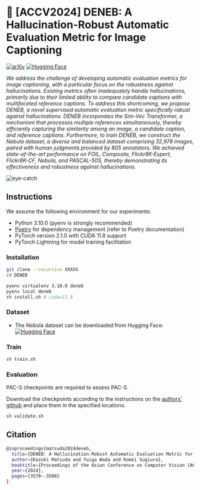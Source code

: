 # 🤖 [ACCV2024] DENEB: A Hallucination-Robust Automatic Evaluation Metric for Image Captioning
[![arXiv](https://img.shields.io/badge/arXiv-2409.19255-B31B1B)](https://arxiv.org/abs/2409.19255)
[![Hugging Face](https://img.shields.io/badge/%F0%9F%A4%97%20Hugging%20Face-datasets-yellow)](https://huggingface.co/datasets/Ka2ukiMatsuda/Nebula)


*We address the challenge of developing automatic evaluation metrics for image captioning, with a particular focus on the robustness against hallucinations. Existing metrics often inadequately handle hallucinations, primarily due to their limited ability to compare candidate captions with multifaceted reference captions. To address this shortcoming, we propose DENEB, a novel supervised automatic evaluation metric specifically robust against hallucinations. DENEB incorporates the Sim-Vec Transformer, a mechanism that processes multiple references simultaneously, thereby efficiently capturing the similarity among an image, a candidate caption, and reference captions. Furthermore, to train DENEB, we construct the Nebula dataset, a diverse and balanced dataset comprising 32,978 images, paired with human judgments provided by 805 annotators. We achieved state-of-the-art performance on FOIL, Composite, Flickr8K-Expert, Flickr8K-CF, Nebula, and PASCAL-50S, thereby demonstrating its effectiveness and robustness against hallucinations.*

![eye-catch](https://i.imgur.com/DWKCax6.png)

## Instructions

We assume the following environment for our experiments:

- Python 3.10.0 (pyenv is strongly recommended)
- [Poetry](https://github.com/python-poetry/poetry) for dependency management (refer to Poetry documentation)
- PyTorch version 2.1.0 with CUDA 11.8 support
- PyTorch Lightning for model training facilitation

### Installation

```bash
git clone --recursive XXXXX
cd DENEB
```

```bash
pyenv virtualenv 3.10.0 deneb
pyenv local deneb
sh install.sh # cuda=11.8
```

### Dataset

  - The Nebula dataset can be downloaded from Hugging Face: [![Hugging Face](https://img.shields.io/badge/%F0%9F%A4%97%20Hugging%20Face-datasets-yellow)](https://huggingface.co/datasets/Ka2ukiMatsuda/Nebula)


### Train

```bash
sh train.sh
```

### Evaluation

PAC-S checkpoints are required to assess PAC-S. 


Download the checkpoints according to the instructions on the [authors' github](https://github.com/aimagelab/pacscore) and place them in the specified locations.

```bash
sh validate.sh
```

## Citation

```bash
@inproceedings{matsuda2024deneb,
  title={DENEB: A Hallucination-Robust Automatic Evaluation Metric for Image Captioning},
  author={Kazuki Matsuda and Yuiga Wada and Komei Sugiura},
  booktitle={Proceedings of the Asian Conference on Computer Vision (ACCV)},
  year={2024},
  pages={3570--3586}
}
```

